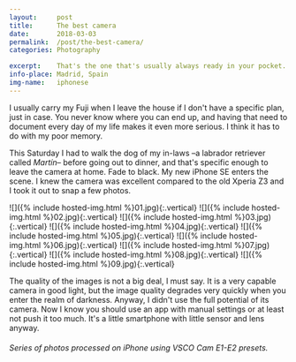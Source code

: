 ```yaml
---
layout:		post
title:		The best camera
date:		2018-03-03
permalink: 	/post/the-best-camera/
categories:	Photography

excerpt: 	That's the one that's usually always ready in your pocket.
info-place: Madrid, Spain
img-name:	iphonese
---
```


I usually carry my Fuji when I leave the house if I don't have a specific plan, just in case. You never know where you can end up, and having that need to document every day of my life makes it even more serious. I think it has to do with my poor memory. 

This Saturday I had to walk the dog of my in-laws –a labrador retriever called *Martín*– before going out to dinner, and that's specific enough to leave the camera at home. Fade to black. My new iPhone SE enters the scene. I knew the camera was excellent compared to the old Xperia Z3 and I took it out to snap a few photos.

<div class="gallery-{{ page.layout }}" markdown="1">

![]({% include hosted-img.html %}01.jpg){:.vertical}
![]({% include hosted-img.html %}02.jpg){:.vertical}
![]({% include hosted-img.html %}03.jpg){:.vertical}
![]({% include hosted-img.html %}04.jpg){:.vertical}
![]({% include hosted-img.html %}05.jpg){:.vertical}
![]({% include hosted-img.html %}06.jpg){:.vertical}
![]({% include hosted-img.html %}07.jpg){:.vertical}
![]({% include hosted-img.html %}08.jpg){:.vertical}
![]({% include hosted-img.html %}09.jpg){:.vertical}

</div>

The quality of the images is not a big deal, I must say. It is a very capable camera in good light, but the image quality degrades very quickly when you enter the realm of darkness. Anyway, I didn't use the full potential of its camera. Now I know you should use an app with manual settings or at least not push it too much. It's a little smartphone with little sensor and lens anyway.

###### Series of photos processed on iPhone using VSCO Cam E1-E2 presets.